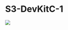 # S3-DevKitC-1

<img src=https://github.com/stooged/PS5-Server32/blob/main/3D_Printed_Cases/S3_DevKitC_1/S3_DevKitC_1.jpg>